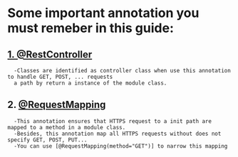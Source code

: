 # Some important annotation you must remeber in this guide:
<a name="RestController"></a>
## [1. @RestController](#RestController)
      -Classes are identified as controller class when use this annotation to handle GET, POST, ... requests 
      a path by return a instance of the module class.
## 2. [@RequestMapping](#@RequestMapping)
      -This annotation ensures that HTTPS request to a init path are mapped to a method in a module class.
      -Besides, this annotation map all HTTPS requests without does not specify GET, POST, PUT...
      -You can use [@RequestMapping(method="GET")] to narrow this mapping 
      

